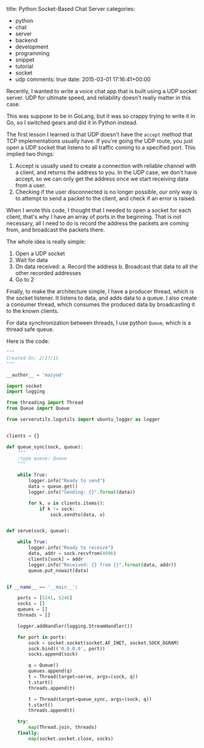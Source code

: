 title: Python Socket-Based Chat Server
categories:
- python
- chat
- server
- backend
- development
- programming
- snippet
- tutorial
- socket
- udp
comments: true
date: 2015-03-01 17:16:41+00:00

Recently, I wanted to write a voice chat app that is built using a UDP socket server. UDP for ultimate speed, and reliability doesn't really matter in this case.

This was suppose to be in GoLang, but it was so crappy trying to write it in Go, so I switched gears and did it in Python instead.

The first lesson I learned is that UDP doesn't have the `accept` method that TCP implementations usually have. If you're going the UDP route, you just open a UDP socket that listens to all traffic coming to a specified port. This implied two things:

1. Accept is usually used to create a connection with reliable channel with a client, and returns the address to you. In the UDP case, we don't have accept, so we can only get the address once we start receiving data from a user.
2. Checking if the user disconnected is no longer possible, our only way is to attempt to send a packet to the client, and check if an error is raised.

When I wrote this code, I thought that I needed to open a socket for each client, that's why I have an array of ports in the beginning. That is not necessary, all I need to do is record the address the packets are coming from, and broadcast the packets there.

The whole idea is really simple:

1. Open a UDP socket
2. Wait for data
3. On data received:
    a. Record the address
    b. Broadcast that data to all the other recorded addresses
4. Go to 2

Finally, to make the architecture simple, I have a producer thread, which is the socket listener. It listens to data, and adds data to a queue. I also create a consumer thread, which consumes the produced data by broadcasting it to the known clients.

For data synchronization between threads, I use python `Queue`, which is a thread safe queue.

Here is the code:

```python
"""
Created On: 2/27/15
"""

__author__ = 'mazyod'

import socket
import logging

from threading import Thread
from Queue import Queue

from serverutils.logutils import ubuntu_logger as logger


clients = {}

def queue_sync(sock, queue):
    """
    :type queue: Queue
    """

    while True:
        logger.info("Ready to send")
        data = queue.get()
        logger.info("Sending: {}".format(data))

        for k, v in clients.items():
            if k != sock:
                sock.sendto(data, v)


def serve(sock, queue):

    while True:
        logger.info("Ready to receive")
        data, addr = sock.recvfrom(4096)
        clients[sock] = addr
        logger.info("Received: {} from {}".format(data, addr))
        queue.put_nowait(data)


if __name__ == '__main__':

    ports = [5241, 5240]
    socks = []
    queues = []
    threads = []

    logger.addHandler(logging.StreamHandler())

    for port in ports:
        sock = socket.socket(socket.AF_INET, socket.SOCK_DGRAM)
        sock.bind(('0.0.0.0', port))
        socks.append(sock)

        q = Queue()
        queues.append(q)
        t = Thread(target=serve, args=(sock, q))
        t.start()
        threads.append(t)

        t = Thread(target=queue_sync, args=(sock, q))
        t.start()
        threads.append(t)

    try:
        map(Thread.join, threads)
    finally:
        map(socket.socket.close, socks)
```

